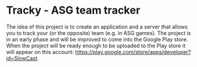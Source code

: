 # Tracky - ASG team tracker

The idea of this project is to create an application and a server that allows you to track your (or the opposite) team (e.g. in ASG games). The project is in an early phase and will be improved to come into the Google Play store. When the project will be ready enough to be uploaded to the Play store it will appear on this account: https://play.google.com/store/apps/developer?id=SlowCast.

